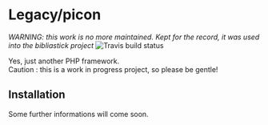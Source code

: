# Legacy/picon 
*WARNING: this work is no more maintained. Kept for the record, it was used into the bibliastick project*
![Travis build status](https://travis-ci.org/zadochob/picon.svg?branch=dev)

Yes, just another PHP framework.<br/>
Caution : this is a work in progress project, so please be gentle!

## Installation
Some further informations will come soon.
